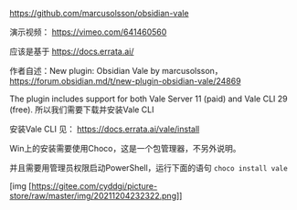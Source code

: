 https://github.com/marcusolsson/obsidian-vale

演示视频： https://vimeo.com/641460560

应该是基于 https://docs.errata.ai/

作者自述：New plugin: Obsidian Vale by marcusolsson， https://forum.obsidian.md/t/new-plugin-obsidian-vale/24869

The plugin includes support for both Vale Server 11 (paid) and Vale CLI 29 (free).
所以我们需要下载并安装Vale CLI 

安装Vale CLI 见： https://docs.errata.ai/vale/install

Win上的安装需要使用Choco，这是一个包管理器，不另外说明。

并且需要用管理员权限启动PowerShell，运行下面的语句
`choco install vale`

[img [https://gitee.com/cyddgi/picture-store/raw/master/img/20211204232322.png]]